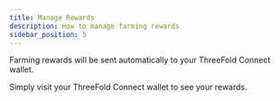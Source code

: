 ```yaml
---
title: Manage Rewards
description: How to manage farming rewards
sidebar_position: 5
---
```


Farming rewards will be sent automatically to your ThreeFold Connect wallet.

Simply visit your ThreeFold Connect wallet to see your rewards.